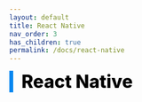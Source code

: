 ```yaml
---
layout: default
title: React Native
nav_order: 3
has_children: true
permalink: /docs/react-native
---
```


<div style="font-size:32px; font-weight: 800; border-left: 7px solid #0687f0; padding-left:15px !important; color:#000000">React Native</div>
